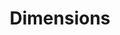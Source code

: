 ---
bigquery: https://console.cloud.google.com/bigquery?p=covid-19-dimensions-ai&page=table&d=data&t=publications
contributors: Digital Science, https://www.digital-science.com/
cost: Free for personal, non-commercial use.
description: Dimensions contains more than 100 million publications, ranging from
  articles published in scholarly journals, books and book chapters, to preprints
  and conference proceedings. All publications are contextualized with linked data
  sets, funding, publications, patents, clinical trials, and policy documents. You
  can also view associated categories, funders, institutions, and researcher profiles.
documentation: https://docs.dimensions.ai/bigquery/index.html
last_edit: Mon, 04 Apr 2022 19:04:00 GMT
location: https://www.dimensions.ai/products/free/
maintained_by: Digital Science, https://www.digital-science.com/
schema_fields: '[''established'', ''family_members_ids'', ''year'', ''book_title'',
  ''date_print'', ''category_icrp_cso'', ''aliases'', ''research_org_city_names'',
  ''description'', ''funder_orgs'', ''abstract'', ''filing_status'', ''family_id'',
  ''granted_year'', ''citations'', ''clinical_trial_ids'', ''funding_chf'', ''repository_url'',
  ''foa_number'', ''funding_eur'', ''email_address'', ''date_modified'', ''category_hrcs_hc'',
  ''associated_grant_ids'', ''inventor_names'', ''publication_date'', ''authors'',
  ''grant_number'', ''pmcid'', ''category_for'', ''end_year'', ''links'', ''conditions'',
  ''cpc'', ''eisbn'', ''title'', ''original_title'', ''granted_date'', ''category_rcdc'',
  ''funding_cad'', ''research_org_countries'', ''assignee_countries'', ''pmid'', ''associated_publication_arxiv_id'',
  ''funder_countries'', ''research_org_state_names'', ''subtitles'', ''start_year'',
  ''funding_amount'', ''gender'', ''original_assignee_orgs'', ''funder_org_acronyms'',
  ''category_bra'', ''repository_id'', ''associated_publication_id'', ''language'',
  ''date_imported_gbq'', ''isbn'', ''expiration_date'', ''original_abstract'', ''category_sdg'',
  ''funding_aud'', ''cited_by_ids'', ''volume'', ''researcher_ids'', ''source_id'',
  ''publication_ids'', ''date_normal'', ''type'', ''current_assignee_orgs'', ''relationships'',
  ''doi'', ''proceedings_title'', ''registry'', ''funding_nzd'', ''priority_date'',
  ''family_count'', ''interventions'', ''investigators'', ''funding_currency'', ''filing_date'',
  ''funding_jpy'', ''linkout'', ''mesh_terms'', ''funding_cny'', ''filing_year'',
  ''open_access_categories'', ''reference_ids'', ''conference'', ''journal_lists'',
  ''acronyms'', ''assignee_orgs'', ''id'', ''altmetrics'', ''status'', ''funding_usd'',
  ''labels'', ''organisation_details'', ''acronym'', ''category_icrp_ct'', ''associated_publication_doi'',
  ''issue'', ''phase'', ''categories'', ''funder_org'', ''priority_year'', ''wikipedia_url'',
  ''funding_gbp'', ''brief_title'', ''category_hrcs_rac'', ''original_assignee'',
  ''active_years'', ''arxiv_id'', ''jurisdiction'', ''original_assignee_countries'',
  ''resulting_publication_doi'', ''research_org_cities'', ''concepts'', ''funder_org_cities'',
  ''created_date'', ''funder_org_state_codes'', ''category_uoa'', ''parent_id'', ''research_org_state_codes'',
  ''research_orgs'', ''funding_details'', ''patent_ids'', ''license'', ''category_hra'',
  ''resulting_publication_ids'', ''external_ids'', ''acknowledgements'', ''application_number'',
  ''legal_status'', ''embargo_date'', ''funder_org_countries'', ''citations_count'',
  ''date_inserted'', ''name'', ''ipcr'', ''address'', ''book_series_title'', ''end_date'',
  ''kind'', ''metrics'', ''expiration_year'', ''associated_publication_pmid'', ''open_access_categories_v2'',
  ''research_org_country_names'', ''current_assignee'', ''supporting_grant_ids'',
  ''editors'', ''publication_year'', ''mesh_headings'', ''current_assignee_countries'',
  ''citation_string'', ''start_date'', ''repository_name'', ''types'', ''legal_events'',
  ''date_online'', ''pages'', ''date'', ''journal'', ''publisher'']'
shortname: dimensions
tags:
- scholarly literature
- patents
- funding
- clinical trials
- academic profiles
terms_of_use: 'Use of both the Dimensions COVID-19 dataset and full Dimensions dataset
  are subject to the Dimensions Terms of use: https://www.dimensions.ai/policies-terms-legal '
title: Dimensions
uuid: dcff88bd-fe6b-4fdb-8159-809bf9d7bc1c
---